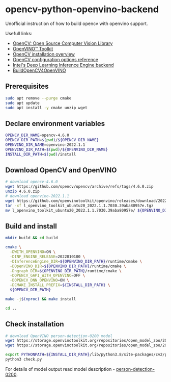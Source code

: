 # opencv-python-openvino-backend
Unofficial instruction of how to build opencv with openvino support.

Usefull links:
- [OpenCV: Open Source Computer Vision Library](https://github.com/opencv/opencv)
- [OpenVINO™ Toolkit](https://github.com/openvinotoolkit/openvino)
- [OpenCV installation overview ](https://docs.opencv.org/4.x/d0/d3d/tutorial_general_install.html)
- [OpenCV configuration options reference](https://docs.opencv.org/4.x/db/d05/tutorial_config_reference.html)
- [Intel's Deep Learning Inference Engine backend](https://github.com/opencv/opencv/wiki/Intel%27s-Deep-Learning-Inference-Engine-backend)
- [BuildOpenCV4OpenVINO](https://github.com/opencv/opencv/wiki/BuildOpenCV4OpenVINO)

## Prerequisites
```bash
sudo apt remove --purge cmake
sudo apt update
sudo apt install -y cmake unzip wget
```

## Declare environment variables
```bash
OPENCV_DIR_NAME=opencv-4.6.0
OPENCV_DIR_PATH=$(pwd)/${OPENCV_DIR_NAME}
OPENVINO_DIR_NAME=openvino-2022.1.1
OPENVINO_DIR_PATH=$(pwd)/${OPENVINO_DIR_NAME}
INSTALL_DIR_PATH=$(pwd)/install
```

## Download OpenCV and OpenVINO
```bash
# download opencv-4.6.0
wget https://github.com/opencv/opencv/archive/refs/tags/4.6.0.zip
unzip 4.6.0.zip
# download openvino-2022.1.1
wget https://github.com/openvinotoolkit/openvino/releases/download/2022.1.1/l_openvino_toolkit_ubuntu20_2022.1.1.7030.39aba80957e.tgz
tar -xf l_openvino_toolkit_ubuntu20_2022.1.1.7030.39aba80957e.tgz
mv l_openvino_toolkit_ubuntu20_2022.1.1.7030.39aba80957e/ ${OPENVINO_DIR_NAME}
```

## Build and install
```bash
mkdir build && cd build

cmake \
  -DWITH_OPENVINO=ON \
  -DINF_ENGINE_RELEASE=2022010100 \
  -DInferenceEngine_DIR=${OPENVINO_DIR_PATH}/runtime/cmake \
  -DOpenVINO_DIR=${OPENVINO_DIR_PATH}/runtime/cmake \
  -Dngraph_DIR=${OPENVINO_DIR_PATH}/runtime/cmake \
  -DOPENCV_GAPI_WITH_OPENVINO=OFF \
  -DOPENCV_DNN_OPENVINO=ON \
  -DCMAKE_INSTALL_PREFIX=${INSTALL_DIR_PATH} \
  ${OPENCV_DIR_PATH}

make -j$(nproc) && make install

cd ..
```

## Check installation
```bash
# download OpenVINO person-detection-0200 model
wget https://storage.openvinotoolkit.org/repositories/open_model_zoo/2022.1/models_bin/3/person-detection-0200/FP32/person-detection-0200.xml
wget https://storage.openvinotoolkit.org/repositories/open_model_zoo/2022.1/models_bin/3/person-detection-0200/FP32/person-detection-0200.bin

export PYTHONPATH=${INSTALL_DIR_PATH}/lib/python3.8/site-packages/cv2/python-3.8/:$PYTHONPATH
python3 check.py
```

For details of model output read model description - [person-detection-0200](https://github.com/openvinotoolkit/open_model_zoo/tree/master/models/intel/person-detection-0200).
